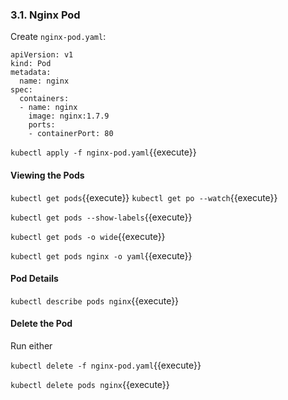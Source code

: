 ### 3.1. Nginx Pod

Create `nginx-pod.yaml`:

```
apiVersion: v1
kind: Pod
metadata:
  name: nginx
spec:
  containers:
  - name: nginx
    image: nginx:1.7.9
    ports:
    - containerPort: 80
```

```kubectl apply -f nginx-pod.yaml```{{execute}}



#### Viewing the Pods
```kubectl get pods```{{execute}}
```kubectl get po --watch```{{execute}}


```kubectl get pods --show-labels```{{execute}}

```kubectl get pods -o wide```{{execute}}

```kubectl get pods nginx -o yaml```{{execute}}

#### Pod Details
```kubectl describe pods nginx```{{execute}}

#### Delete the Pod
Run either

```kubectl delete -f nginx-pod.yaml```{{execute}}

```kubectl delete pods nginx```{{execute}}
